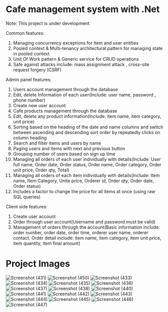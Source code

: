 # Cafe management system with .Net
Note: This project is under development.

Common features:
1. Managing concurrency exceptions for item and user entities
2. Pooled context & Multi-tenancy architectural pattern for managing state in pooled context
3. Unit Of Work pattern & Generic service for CRUD operations
4. Safe against attacks include: mass assignment attack , cross-site request forgery (CSRF)

Admin panel features:
1. Users account management through the database
2. Edit, delete Information of each user(Include: user name, password , phone number)
3. Create new user account
4. Cafe products management through the database
5. Edit, delete any product information(Include: item name, item category, unit price)
6. Sorting based on the heading of the date and name columns and switch between ascending and descending sort order by repeatedly clicks on column heading
7. Search and filter items and users by name
8. Paging users and items with next and previous button
9. Grouping number of users based on sign up time
10. Managing all orders of each user individually with details(Include: User full name, Order date, Order status, Order name, Order category, Order unit price, Order qty, Total)
11. Managing all orders of each item individually with details(Include: Item name, Item Category, Unite price, Orderer id, Order qty, Order date, Order status)
12. Includes a factor to change the price for all items at once (using raw SQL queries)

Client side features:
1. Create user account
2. Order through user account(Username and password must be valid)
3. Management of orders through the account(Basic information include: order number, order date, order time, orderer user name, orderer contact.
Order detail include: item name, item category, item unit price, item quantity, item final amount)

# Project Images
![Screenshot (431)](https://user-images.githubusercontent.com/112771618/227704838-ebc21e92-a720-4f69-9689-45bee8bd08ff.png)
![Screenshot (450)](https://user-images.githubusercontent.com/112771618/227706400-6b5bcd84-776f-46a4-bf97-c56cb7a7014f.png)
![Screenshot (433)](https://user-images.githubusercontent.com/112771618/227704849-11f51d7c-25db-49ce-85eb-aa6f7679e07c.png)
![Screenshot (434)](https://user-images.githubusercontent.com/112771618/227704856-406f395a-c815-4077-aa7e-2a0de29bf949.png)
![Screenshot (435)](https://user-images.githubusercontent.com/112771618/227704862-c2bc9833-48dc-4e0a-a8e8-a622bc77edcf.png)
![Screenshot (436)](https://user-images.githubusercontent.com/112771618/227704866-fa67681e-d9ce-45e0-8604-5af1099645fa.png)
![Screenshot (437)](https://user-images.githubusercontent.com/112771618/227704868-81638b0c-5eec-47cf-8433-e7952c711515.png)
![Screenshot (438)](https://user-images.githubusercontent.com/112771618/227704874-3cee0ac4-af84-4ab5-a3cc-61fa0bee80f3.png)
![Screenshot (440)](https://user-images.githubusercontent.com/112771618/227704893-5d68308e-03f3-4cad-853b-4d78899010e6.png)
![Screenshot (441)](https://user-images.githubusercontent.com/112771618/227704902-b78fedfb-e468-4fe7-9f3d-cf6fe7d36214.png)
![Screenshot (442)](https://user-images.githubusercontent.com/112771618/227704903-5c98b45f-d1e0-4f0a-9bcf-031281736782.png)
![Screenshot (443)](https://user-images.githubusercontent.com/112771618/227704904-47baf12a-73e7-4afc-9541-009b8dad5235.png)
![Screenshot (444)](https://user-images.githubusercontent.com/112771618/227704907-c6141b4d-9878-4393-80f8-86e29665080a.png)
![Screenshot (445)](https://user-images.githubusercontent.com/112771618/227704910-8bdbbdf4-bea3-4c18-8270-3e397a91ef24.png)
![Screenshot (446)](https://user-images.githubusercontent.com/112771618/227704912-7b97a8c1-850b-4482-848d-884ff8d94d44.png)
![Screenshot (447)](https://user-images.githubusercontent.com/112771618/227704914-b07095d6-5318-4315-8050-45ca47ab393d.png)
